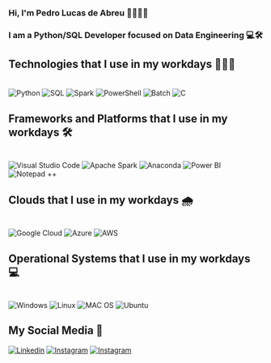 ### Hi, I'm Pedro Lucas de Abreu 👨🏽‍💻🤖

### I am a Python/SQL Developer focused on Data Engineering 💻🛠️

## Technologies that I use in my workdays 👨🏽‍💻

<div style = "display: inline_block"><br/>
    <img align="center" alt="Python" src="https://img.shields.io/badge/Python-14354C?style=for-the-badge&logo=python&logoColor=white"/>
    <img align="center" alt="SQL" src="https://img.shields.io/badge/Microsoft_SQL_Server-CC2927?style=for-the-badge&logo=microsoft-sql-server&logoColor=white"/>
    <img align="center" alt="Spark" src="https://img.shields.io/badge/Spark%20AR-FF5C83?style=for-the-badge&logo=Spark AR&logoColor=white"/>
    <img align="center" alt="PowerShell" src="https://img.shields.io/badge/Powershell-2CA5E0?style=for-the-badge&logo=powershell&logoColor=white"/>
    <img align="center" alt="Batch" src="https://img.shields.io/badge/Windows%20Terminal-%234D4D4D.svg?style=for-the-badge&logo=windows-terminal&logoColor=white"/>
    <img align="center" alt="C" src="https://img.shields.io/badge/c-%2300599C.svg?style=for-the-badge&logo=c&logoColor=whitee"/>
</div>

## Frameworks and Platforms that I use in my workdays 🛠️

<div style = "display: inline_block"><br/>
    <img align="center" alt="Visual Studio Code" src="https://img.shields.io/badge/Visual_Studio_Code-0078D4?style=for-the-badge&logo=visual%20studio%20code&logoColor=white"/>
    <img align="center" alt="Apache Spark" src="https://img.shields.io/badge/Apache%20Spark-FDEE21?style=flat-square&logo=apachespark&logoColor=black"/>
    <img align="center" alt="Anaconda" src="https://img.shields.io/badge/Anaconda-%2344A833.svg?style=for-the-badge&logo=anaconda&logoColor=white"/>
    <img align="center" alt="Power BI" src="https://img.shields.io/badge/power_bi-F2C811?style=for-the-badge&logo=powerbi&logoColor=black"/>
    <img align="center" alt="Notepad ++" src="https://img.shields.io/badge/Notepad++-90E59A.svg?style=for-the-badge&logo=notepad%2B%2B&logoColor=black"/>
</div>

## Clouds that I use in my workdays 🌧️

<div style = "display: inline_block"><br/>
    <img align="center" alt="Google Cloud" src="https://img.shields.io/badge/Google_Cloud-4285F4?style=for-the-badge&logo=google-cloud&logoColor=white"/>
    <img align="center" alt="Azure" src="https://img.shields.io/badge/azure-%230072C6.svg?style=for-the-badge&logo=microsoftazure&logoColor=white"/>
    <img align="center" alt="AWS" src="https://img.shields.io/badge/AWS-%23FF9900.svg?style=for-the-badge&logo=amazon-aws&logoColor=white"/>
</div>

## Operational Systems that I use in my workdays 💻

<div style = "display: inline_block"><br/>
    <img align="center" alt="Windows" src="https://img.shields.io/badge/Windows-0078D6?style=for-the-badge&logo=windows&logoColor=white"/>
    <img align="center" alt="Linux" src="https://img.shields.io/badge/Linux-FCC624?style=for-the-badge&logo=linux&logoColor=black"/>
    <img align="center" alt="MAC OS" src="https://img.shields.io/badge/mac%20os-000000?style=for-the-badge&logo=macos&logoColor=F0F0F0"/>
    <img align="center" alt="Ubuntu" src="https://img.shields.io/badge/Ubuntu-E95420?style=for-the-badge&logo=ubuntu&logoColor=white"/>
</div>

## My Social Media 🔎

[![Linkedin](https://img.shields.io/badge/LinkedIn-0077B5?style=for-the-badge&logo=linkedin&logoColor=white)](https://www.linkedin.com/in/pedrolucasdeabreu)
[![Instagram](https://img.shields.io/badge/Instagram-E4405F?style=for-the-badge&logo=instagram&logoColor=white)](https://www.instagram.com/pedrolucasdeabreu/)
[![Instagram](https://img.shields.io/badge/GitHub-100000?style=for-the-badge&logo=github&logoColor=white)](https://www.github.com/pedrolucasdeabreu/)
